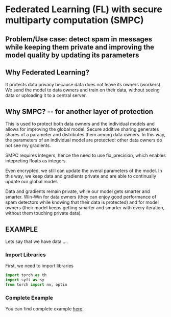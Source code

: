 # Federated Learning (FL) with secure multiparty computation (SMPC)

## Problem/Use case: detect spam in messages while keeping them private and improving the model quality by updating its parameters

## Why Federated Learning? 
It protects data privacy because data does not leave its owners (workers). We send the model to data owners and train on their data, without seeing data or uploading it to a central server.

## Why SMPC? -- for another layer of protection
This is used to protect both data owners and the individual models and allows for improving the global model.
Secure additive sharing generates shares of a parameter and distributes them among data owners. In this way, the parameters of an individual model are protected: other data owners do not see my gradients.

SMPC requires integers, hence the need to use fix_precision, which enables intepreting floats as integers. 

Even encrypted, we still can update the overal parameters of the model. In this way, we keep data and gradients private and are able to continually update our global model. 

Data and gradients remain private, while our model gets smarter and smarter. Win-Win for data owners (they can enjoy good performance of spam detectors while knowing that their data is protected) and for model owners (their model keeps getting smarter and smarter with every iteration, without them touching private data).

## EXAMPLE

Lets say that we have data ....

### Import Libraries

First, we need to import libraries

```python
import torch as th
import syft as sy
from torch import nn, optim
```





### Complete Example

You can find complete example [here](federated_learning_smpc.py).
